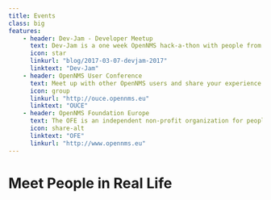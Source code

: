 ```yaml
---
title: Events
class: big
features:
    - header: Dev-Jam - Developer Meetup
      text: Dev-Jam is a one week OpenNMS hack-a-thon with people from all over the world held annually at the University of Minnesota.
      icon: star
      linkurl: "blog/2017-03-07-devjam-2017"
      linktext: "Dev-Jam"
    - header: OpenNMS User Conference
      text: Meet up with other OpenNMS users and share your experience at our annual user conference in Europe.
      icon: group
      linkurl: "http://ouce.opennms.eu"
      linktext: "OUCE"
    - header: OpenNMS Foundation Europe
      text: The OFE is an independent non-profit organization for people who want to contribute to the OpenNMS project.
      icon: share-alt
      linktext: "OFE"
      linkurl: "http://www.opennms.eu"
---
```


# Meet People in Real Life
